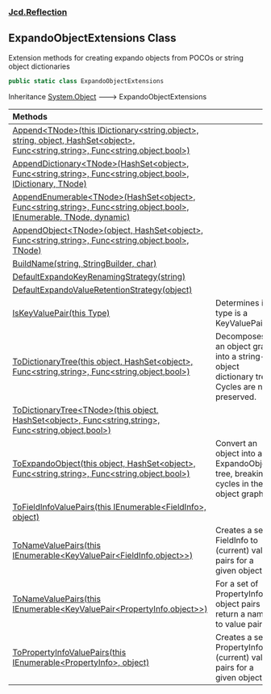 ### [Jcd.Reflection](Jcd.Reflection.md 'Jcd.Reflection')

## ExpandoObjectExtensions Class

Extension methods for creating expando objects from POCOs or string object dictionaries

```csharp
public static class ExpandoObjectExtensions
```

Inheritance [System.Object](https://docs.microsoft.com/en-us/dotnet/api/System.Object 'System.Object') &#129106;
ExpandoObjectExtensions

| Methods                                                                                                                                                                                                                                                                                                                                                                                                                                                              |                                                                                            |
|:---------------------------------------------------------------------------------------------------------------------------------------------------------------------------------------------------------------------------------------------------------------------------------------------------------------------------------------------------------------------------------------------------------------------------------------------------------------------|:-------------------------------------------------------------------------------------------|
| [Append&lt;TNode&gt;(this IDictionary&lt;string,object&gt;, string, object, HashSet&lt;object&gt;, Func&lt;string,string&gt;, Func&lt;string,object,bool&gt;)](ExpandoObjectExtensions.Append.EWnSqW/it69gsSx4oO+kOg.md 'Jcd.Reflection.ExpandoObjectExtensions.Append<TNode>(this System.Collections.Generic.IDictionary<string,object>, string, object, System.Collections.Generic.HashSet<object>, System.Func<string,string>, System.Func<string,object,bool>)') |                                                                                            |
| [AppendDictionary&lt;TNode&gt;(HashSet&lt;object&gt;, Func&lt;string,string&gt;, Func&lt;string,object,bool&gt;, IDictionary, TNode)](ExpandoObjectExtensions.AppendDictionary.TPf7htPdDAwR0dy7Mcv5cA.md 'Jcd.Reflection.ExpandoObjectExtensions.AppendDictionary<TNode>(System.Collections.Generic.HashSet<object>, System.Func<string,string>, System.Func<string,object,bool>, System.Collections.IDictionary, TNode)')                                           |                                                                                            |
| [AppendEnumerable&lt;TNode&gt;(HashSet&lt;object&gt;, Func&lt;string,string&gt;, Func&lt;string,object,bool&gt;, IEnumerable, TNode, dynamic)](ExpandoObjectExtensions.AppendEnumerable.SM6ugu1xBawf1FXltk/eEA.md 'Jcd.Reflection.ExpandoObjectExtensions.AppendEnumerable<TNode>(System.Collections.Generic.HashSet<object>, System.Func<string,string>, System.Func<string,object,bool>, System.Collections.IEnumerable, TNode, dynamic)')                         |                                                                                            |
| [AppendObject&lt;TNode&gt;(object, HashSet&lt;object&gt;, Func&lt;string,string&gt;, Func&lt;string,object,bool&gt;, TNode)](ExpandoObjectExtensions.AppendObject.pjGp0NSJH4hSLbSRp0fqCQ.md 'Jcd.Reflection.ExpandoObjectExtensions.AppendObject<TNode>(object, System.Collections.Generic.HashSet<object>, System.Func<string,string>, System.Func<string,object,bool>, TNode)')                                                                                    |                                                                                            |
| [BuildName(string, StringBuilder, char)](ExpandoObjectExtensions.BuildName.QJ4ba7kmG7qPeMWuYDA02w.md 'Jcd.Reflection.ExpandoObjectExtensions.BuildName(string, System.Text.StringBuilder, char)')                                                                                                                                                                                                                                                                    |                                                                                            |
| [DefaultExpandoKeyRenamingStrategy(string)](ExpandoObjectExtensions.DefaultExpandoKeyRenamingStrategy.yS4AuRo/grCda31U8yh+xw.md 'Jcd.Reflection.ExpandoObjectExtensions.DefaultExpandoKeyRenamingStrategy(string)')                                                                                                                                                                                                                                                  |                                                                                            |
| [DefaultExpandoValueRetentionStrategy(object)](ExpandoObjectExtensions.DefaultExpandoValueRetentionStrategy.ekCPXzh0bLtSUniDUkexVg.md 'Jcd.Reflection.ExpandoObjectExtensions.DefaultExpandoValueRetentionStrategy(object)')                                                                                                                                                                                                                                         |                                                                                            |
| [IsKeyValuePair(this Type)](ExpandoObjectExtensions.IsKeyValuePair.y4bQzVc4TcDsGL/6RR6Fbw.md 'Jcd.Reflection.ExpandoObjectExtensions.IsKeyValuePair(this System.Type)')                                                                                                                                                                                                                                                                                              | Determines if a type is a KeyValuePair                                                     |
| [ToDictionaryTree(this object, HashSet&lt;object&gt;, Func&lt;string,string&gt;, Func&lt;string,object,bool&gt;)](ExpandoObjectExtensions.ToDictionaryTree.1ODzATfOV2o10AMyCjEp1A.md 'Jcd.Reflection.ExpandoObjectExtensions.ToDictionaryTree(this object, System.Collections.Generic.HashSet<object>, System.Func<string,string>, System.Func<string,object,bool>)')                                                                                                | Decomposes an object graph into a string-object dictionary tree. Cycles are not preserved. |
| [ToDictionaryTree&lt;TNode&gt;(this object, HashSet&lt;object&gt;, Func&lt;string,string&gt;, Func&lt;string,object,bool&gt;)](ExpandoObjectExtensions.ToDictionaryTree.Sn0gpYbh/pm7+re+i3upoQ.md 'Jcd.Reflection.ExpandoObjectExtensions.ToDictionaryTree<TNode>(this object, System.Collections.Generic.HashSet<object>, System.Func<string,string>, System.Func<string,object,bool>)')                                                                            |                                                                                            |
| [ToExpandoObject(this object, HashSet&lt;object&gt;, Func&lt;string,string&gt;, Func&lt;string,object,bool&gt;)](ExpandoObjectExtensions.ToExpandoObject.P3mHKpDMwTvNEQAkmgVdMA.md 'Jcd.Reflection.ExpandoObjectExtensions.ToExpandoObject(this object, System.Collections.Generic.HashSet<object>, System.Func<string,string>, System.Func<string,object,bool>)')                                                                                                   | Convert an object into an ExpandoObject, tree, breaking cycles in the object graph.        |
| [ToFieldInfoValuePairs(this IEnumerable&lt;FieldInfo&gt;, object)](ExpandoObjectExtensions.ToFieldInfoValuePairs.yNiNJNIwwB6M543uysbirg.md 'Jcd.Reflection.ExpandoObjectExtensions.ToFieldInfoValuePairs(this System.Collections.Generic.IEnumerable<System.Reflection.FieldInfo>, object)')                                                                                                                                                                         |                                                                                            |
| [ToNameValuePairs(this IEnumerable&lt;KeyValuePair&lt;FieldInfo,object&gt;&gt;)](ExpandoObjectExtensions.ToNameValuePairs.fBavwt2m/1fZGefV9KOnyA.md 'Jcd.Reflection.ExpandoObjectExtensions.ToNameValuePairs(this System.Collections.Generic.IEnumerable<System.Collections.Generic.KeyValuePair<System.Reflection.FieldInfo,object>>)')                                                                                                                             | Creates a set of FieldInfo to (current) value pairs for a given object.                    |
| [ToNameValuePairs(this IEnumerable&lt;KeyValuePair&lt;PropertyInfo,object&gt;&gt;)](ExpandoObjectExtensions.ToNameValuePairs.4KS9gGsMBNI26Xzd/zNccg.md 'Jcd.Reflection.ExpandoObjectExtensions.ToNameValuePairs(this System.Collections.Generic.IEnumerable<System.Collections.Generic.KeyValuePair<System.Reflection.PropertyInfo,object>>)')                                                                                                                       | For a set of PropertyInfo to object pairs return a name to value pair.                     |
| [ToPropertyInfoValuePairs(this IEnumerable&lt;PropertyInfo&gt;, object)](ExpandoObjectExtensions.ToPropertyInfoValuePairs.6Ys3EHQt6guh45y0ITqEwA.md 'Jcd.Reflection.ExpandoObjectExtensions.ToPropertyInfoValuePairs(this System.Collections.Generic.IEnumerable<System.Reflection.PropertyInfo>, object)')                                                                                                                                                          | Creates a set of PropertyInfo to (current) value pairs for a given object.                 |
